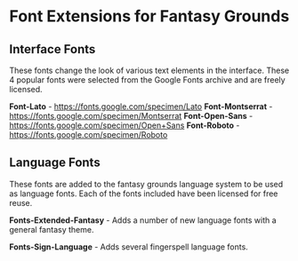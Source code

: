 # Font Extensions for Fantasy Grounds

## Interface Fonts
These fonts change the look of various text elements in the interface.  These 4 popular fonts were selected from the Google Fonts archive and are freely licensed.

**Font-Lato** - https://fonts.google.com/specimen/Lato
**Font-Montserrat** - https://fonts.google.com/specimen/Montserrat
**Font-Open-Sans** - https://fonts.google.com/specimen/Open+Sans
**Font-Roboto** - https://fonts.google.com/specimen/Roboto


## Language Fonts
These fonts are added to the fantasy grounds language system to be used as language fonts.  Each of the fonts included have been licensed for free reuse.

**Fonts-Extended-Fantasy** - Adds a number of new language fonts with a general fantasy theme.

**Fonts-Sign-Language** - Adds several fingerspell language fonts.
